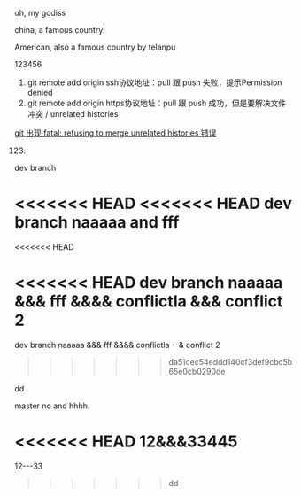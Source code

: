 
oh, my godiss

china, a famous country!

American, also a famous country by telanpu


123456



1. git remote add origin ssh协议地址：pull 跟 push 失败，提示Permission denied
2. git remote add origin https协议地址：pull 跟 push 成功，但是要解决文件冲突 / unrelated histories

[git 出现 fatal: refusing to merge unrelated histories 错误](https://www.centos.bz/2018/03/git-%E5%87%BA%E7%8E%B0-fatal-refusing-to-merge-unrelated-histories-%E9%94%99%E8%AF%AF/)

123.

dev branch

<<<<<<< HEAD
<<<<<<< HEAD
dev branch naaaaa and fff
=======
<<<<<<< HEAD

<<<<<<< HEAD
dev branch naaaaa &&& fff &&&& conflictla &&& conflict 2
=======
dev branch naaaaa &&& fff &&&& conflictla --& conflict 2
>>>>>>> da51cec54eddd140cf3def9cbc5b65e0cb0290de


dd

master no and hhhh.

<<<<<<< HEAD
12&&&33445
=======
12---33
>>>>>>> dd
